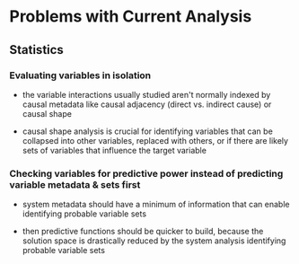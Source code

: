 # Problems with Current Analysis

## Statistics

### Evaluating variables in isolation

- the variable interactions usually studied aren't normally indexed by causal metadata like causal adjacency (direct vs. indirect cause) or causal shape

- causal shape analysis is crucial for identifying variables that can be collapsed into other variables, replaced with others, or if there are likely sets of variables that influence the target variable

### Checking variables for predictive power instead of predicting variable metadata & sets first

- system metadata should have a minimum of information that can enable identifying probable variable sets

- then predictive functions should be quicker to build, because the solution space is drastically reduced by the system analysis identifying probable variable sets